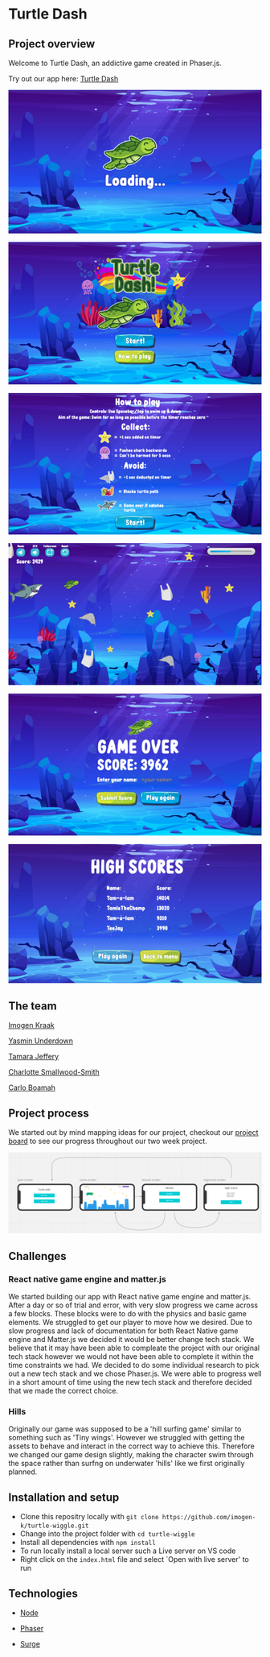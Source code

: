 # Turtle Dash

## Project overview
Welcome to Turtle Dash, an addictive game created in Phaser.js. 

Try out our app here: [Turtle Dash](http://turtle-dash.surge.sh/)

![loading](./readme-img/loading.png)

![menu](./readme-img/menu.png)

![info](./readme-img/info.png)

![game](./readme-img/game.png)

![end](./readme-img/end.png)

![highscore](./readme-img/highscore.png)


## The team
[Imogen Kraak](https://github.com/imogen-k)

[Yasmin Underdown](https://github.com/yu2491)

[Tamara Jeffery](https://github.com/just-tam)

[Charlotte Smallwood-Smith](https://github.com/Charlotte-91)

[Carlo Boamah](https://github.com/cabju)

## Project process

We started out by mind mapping ideas for our project, checkout our [project board](https://miro.com/app/board/o9J_kipU7tY=/) to see our progress throughout our two week project.

![wireframe](./readme-img/wireframe.png)

## Challenges

### React native game engine and matter.js
We started building our app with React native game engine and matter.js. After a day or so of trial and error, with very slow progress we came across a few blocks.
These blocks were to do with the physics and basic game elements. We struggled to get our player to move how we desired. 
Due to slow progress and lack of documentation for both React Native game engine and Matter.js we decided it would be better change tech stack.
We believe that it may have been able to compleate the project with our original tech stack however we would not have been able to complete it within the time constraints we had. 
We decided to do some individual research to pick out a new tech stack and we chose Phaser.js. We were able to progress well in a short amount of time using the new tech stack and therefore decided that we made the correct choice.

### Hills
Originally our game was supposed to be a 'hill surfing game' similar to something such as 'Tiny wings'. However we struggled with getting the assets to behave and interact in the correct way to achieve this.
Therefore we changed our game design slightly, making the character swim through the space rather than surfng on underwater 'hills' like we first originally planned.


## Installation and setup

* Clone this repositry locally with `git clone https://github.com/imogen-k/turtle-wiggle.git`
* Change into the project folder with  `cd turtle-wiggle`
* Install all dependencies with `npm install`
* To run locally install a local server such a Live server on VS code
* Right click on the `index.html` file and select `Open with live server' to run


## Technologies

* [Node](https://nodejs.org/en/)

* [Phaser](https://phaser.io/)

* [Surge](https://surge.sh/)
